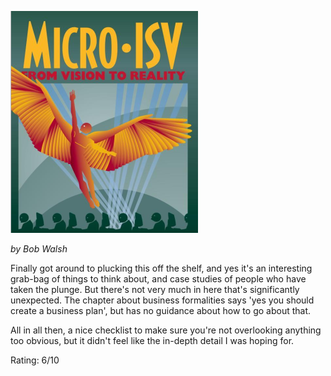<!--
.. title: Micro ISV : From Vision to Reality
.. slug: micro-isv-from-vision-to-reality
.. date: 2008-06-20 15:50:57-05:00
.. tags: Books
.. category: Books
.. link: 
.. description: 
.. type: text
-->


![](/files/2008/06/screenshot-micro-isv-from-vision-to-reality-google-book-search-mozilla-firefox.png)

*by Bob Walsh*

Finally got around to plucking this off the shelf, and yes it's an
interesting grab-bag of things to think about, and case studies of
people who have taken the plunge. But there's not very much in here
that's significantly unexpected. The chapter about business formalities
says 'yes you should create a business plan', but has no guidance about
how to go about that.

All in all then, a nice checklist to make sure you're not overlooking
anything too obvious, but it didn't feel like the in-depth detail I was
hoping for.

Rating: 6/10